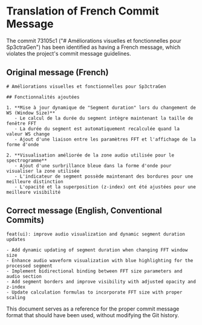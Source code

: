 # Translation of French Commit Message

The commit 73105c1 ("# Améliorations visuelles et fonctionnelles pour Sp3ctraGen") has been identified as having a French message, which violates the project's commit message guidelines.

## Original message (French)

```
# Améliorations visuelles et fonctionnelles pour Sp3ctraGen

## Fonctionnalités ajoutées

1. **Mise à jour dynamique de "Segment duration" lors du changement de WS (Window Size)**
   - Le calcul de la durée du segment intègre maintenant la taille de fenêtre FFT
   - La durée du segment est automatiquement recalculée quand la valeur WS change
   - Ajout d'une liaison entre les paramètres FFT et l'affichage de la forme d'onde

2. **Visualisation améliorée de la zone audio utilisée pour le spectrogramme**
   - Ajout d'une surbrillance bleue dans la forme d'onde pour visualiser la zone utilisée
   - L'indicateur de segment possède maintenant des bordures pour une meilleure distinction
   - L'opacité et la superposition (z-index) ont été ajustées pour une meilleure visibilité
```

## Correct message (English, Conventional Commits)

```
feat(ui): improve audio visualization and dynamic segment duration updates

- Add dynamic updating of segment duration when changing FFT window size
- Enhance audio waveform visualization with blue highlighting for the processed segment
- Implement bidirectional binding between FFT size parameters and audio section
- Add segment borders and improve visibility with adjusted opacity and z-index
- Update calculation formulas to incorporate FFT size with proper scaling
```

This document serves as a reference for the proper commit message format that should have been used, without modifying the Git history.